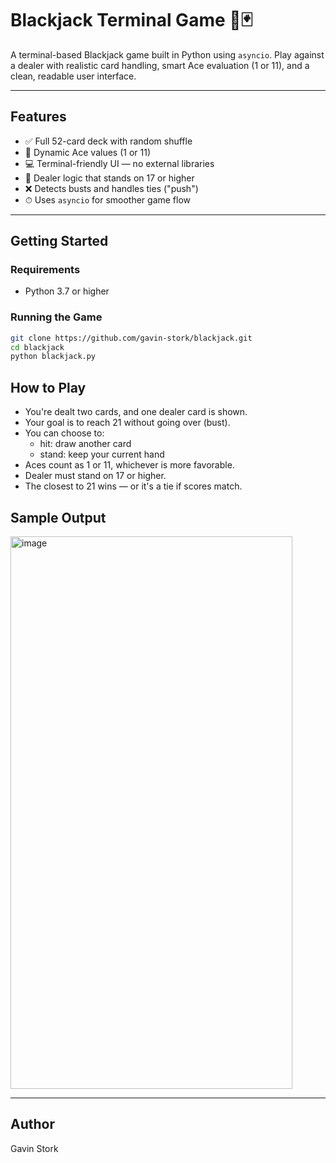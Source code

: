 # Blackjack Terminal Game 🎲🃏

A terminal-based Blackjack game built in Python using `asyncio`. Play against a dealer with realistic card handling, smart Ace evaluation (1 or 11), and a clean, readable user interface.

---

## Features

- ✅ Full 52-card deck with random shuffle  
- 🧠 Dynamic Ace values (1 or 11)  
- 💻 Terminal-friendly UI — no external libraries  
- 🤖 Dealer logic that stands on 17 or higher  
- ❌ Detects busts and handles ties ("push")  
- ⏱ Uses `asyncio` for smoother game flow  

---

## Getting Started

### Requirements

- Python 3.7 or higher

### Running the Game

```bash
git clone https://github.com/gavin-stork/blackjack.git
cd blackjack
python blackjack.py
```

## How to Play
- You're dealt two cards, and one dealer card is shown.
- Your goal is to reach 21 without going over (bust).
- You can choose to:
  - hit: draw another card
  - stand: keep your current hand
- Aces count as 1 or 11, whichever is more favorable.
- Dealer must stand on 17 or higher.
- The closest to 21 wins — or it's a tie if scores match.

## Sample Output
<img width="451" height="884" alt="image" src="https://github.com/user-attachments/assets/6449dc61-f566-428c-a089-868d0dc80165" />

---

## Author
Gavin Stork


